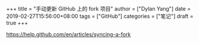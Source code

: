 +++title = "手动更新 GitHub 上的 fork 项目"author = ["Dylan Yang"]date = 2019-02-27T15:56:00+08:00tags = ["GitHub"]categories = ["笔记"]draft = true+++<https://help.github.com/en/articles/syncing-a-fork>
